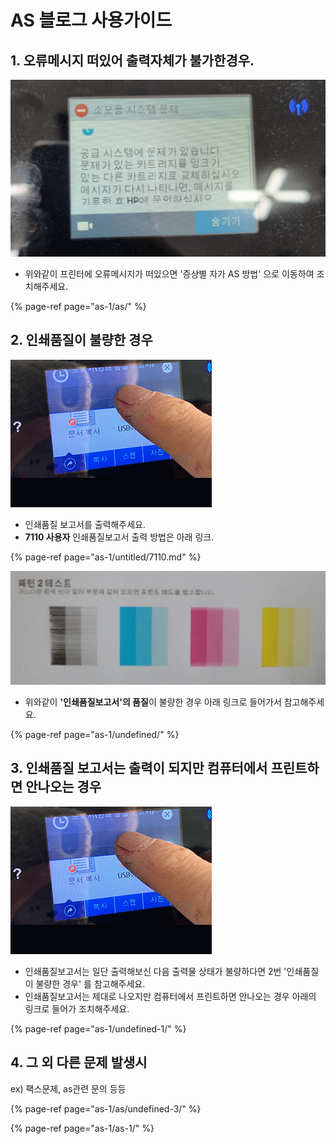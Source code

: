 # AS 블로그 사용가이드

## 1. 오류메시지 떠있어 출력자체가 불가한경우.

![&#xC608;&#xC2DC; : &#xC18C;&#xBAA8;&#xD488; &#xC2DC;&#xC2A4;&#xD15C;&#xBB38;&#xC81C;](.gitbook/assets/.png.png)

* 위와같이 프린터에 오류메시지가 떠있으면 '증상별 자가 AS 방법' 으로 이동하여 조치해주세요.

{% page-ref page="as-1/as/" %}

## 2. 인쇄품질이 불량한 경우

![&#xC778;&#xC1C4;&#xD488;&#xC9C8;&#xBCF4;&#xACE0;&#xC11C; &#xCD9C;&#xB825;&#xD558;&#xB294; &#xBC29;&#xBC95;](.gitbook/assets/.gif%20%281%29.gif)

* 인쇄품질 보고서를 출력해주세요.
* **7110 사용자** 인쇄품질보고서 출력 방법은 아래 링크.

{% page-ref page="as-1/untitled/7110.md" %}



![](.gitbook/assets/.png%20%281%29.png)

* 위와같이 **'인쇄품질보고서'의 품질**이 불량한 경우 아래 링크로 들어가서 참고해주세요.

{% page-ref page="as-1/undefined/" %}

## 3. 인쇄품질 보고서는 출력이 되지만 컴퓨터에서 프린트하면 안나오는 경우

![&#xC778;&#xC1C4;&#xD488;&#xC9C8;&#xBCF4;&#xACE0;&#xC11C; &#xCD9C;&#xB825;&#xD558;&#xB294; &#xBC29;&#xBC95;](.gitbook/assets/.gif.gif)

* 인쇄품질보고서는 일단 출력해보신 다음 출력물 상태가 불량하다면 2번 '인쇄품질이 불량한 경우' 를 참고해주세요.
* 인쇄품질보고서는 제대로 나오지만 컴퓨터에서 프린트하면 안나오는 경우 아래의 링크로 들어가 조치해주세요.

{% page-ref page="as-1/undefined-1/" %}



## 4. 그 외 다른 문제 발생시 

ex\) 팩스문제, as관련 문의 등등

{% page-ref page="as-1/as/undefined-3/" %}

{% page-ref page="as-1/as-1/" %}

